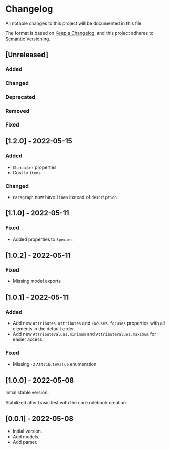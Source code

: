 # Changelog

All notable changes to this project will be documented in this file.

The format is based on [Keep a Changelog](https://keepachangelog.com/en/1.0.0/),
and this project adheres to [Semantic Versioning](https://semver.org/spec/v2.0.0.html).

## [Unreleased]

### Added

### Changed

### Deprecated

### Removed

### Fixed

## [1.2.0] - 2022-05-15

### Added

- `Character` properties
- Cost to `items`

### Changed

- `Paragraph` now have `lines` instead of `description`

## [1.1.0] - 2022-05-11

### Fixed

- Added properties to `Species`

## [1.0.2] - 2022-05-11

### Fixed

- Missing model exports

## [1.0.1] - 2022-05-11

### Added

- Add new `Attributes.attributes` and `Focuses.focuses`  properties with all elements in the default order.
- Add new `AttributeValues.minimum` and `AttributeValues.maximum` for easier access.

### Fixed

- Missing `-3` `AttributeValue` enumeration

## [1.0.0] - 2022-05-08

Initial stable version.

Stabilized after basic test with the core rulebook creation.


## [0.0.1] - 2022-05-08

- Initial version.
- Add models.
- Add parser.